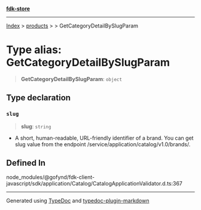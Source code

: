 [**fdk-store**](../../../README.md)
***

[Index](../../../API.md) > [products](../../README.md) > [<internal>](../README.md) > GetCategoryDetailBySlugParam

# Type alias: GetCategoryDetailBySlugParam

> **GetCategoryDetailBySlugParam**: `object`

## Type declaration

### `slug`

> **slug**: `string`

- A short, human-readable, URL-friendly identifier of
a brand. You can get slug value from the endpoint
/service/application/catalog/v1.0/brands/.

## Defined In

node\_modules/@gofynd/fdk-client-javascript/sdk/application/Catalog/CatalogApplicationValidator.d.ts:367

***
Generated using [TypeDoc](https://typedoc.org/) and [typedoc-plugin-markdown](https://www.npmjs.com/package/typedoc-plugin-markdown)
